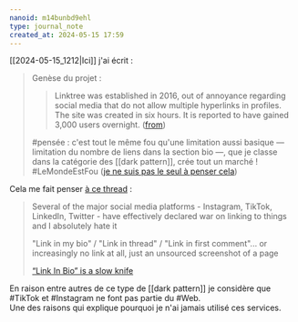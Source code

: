 ```yaml
---
nanoid: m14bunbd9ehl
type: journal_note
created_at: 2024-05-15 17:59
---
```

[[2024-05-15_1212|Ici]] j'ai écrit :

> Genèse du projet :
>
> > Linktree was established in 2016, out of annoyance regarding social media that do not allow multiple hyperlinks in profiles. The site was created in six hours. It is reported to have gained 3,000 users overnight. ([from](https://en.wikipedia.org/wiki/Linktree#History))
>
> #pensée : c'est tout le même fou qu'une limitation aussi basique — limitation du nombre de liens dans la section bio —, que je classe dans la catégorie des [[dark pattern]], crée tout un marché ! #LeMondeEstFou ([je ne suis pas le seul à penser cela](https://news.ycombinator.com/item?id=35625621))
 
 Cela me fait penser [à ce thread](https://mamot.fr/@simon@simonwillison.net/112428509717755608) :

> Several of the major social media platforms - Instagram, TikTok, LinkedIn, Twitter - have effectively declared war on linking to things and I absolutely hate it
>
> "Link in my bio" / "Link in thread" / "Link in first comment"... or increasingly no link at all, just an unsourced screenshot of a page
>
> [“Link In Bio” is a slow knife](https://www.anildash.com/2019/12/10/link-in-bio-is-how-they-tried-to-kill-the-web/)

En raison entre autres de ce type de [[dark pattern]] je considère que #TikTok et #Instagram ne font pas partie du #Web.  
Une des raisons qui explique pourquoi je n'ai jamais utilisé ces services.
